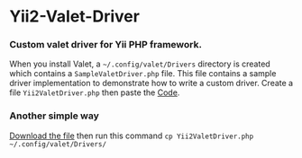 # Yii2-Valet-Driver
### Custom valet driver for Yii PHP framework.

When you install Valet, a ``~/.config/valet/Drivers`` directory is created which contains a ``SampleValetDriver.php`` file. This file contains a sample driver implementation to demonstrate how to write a custom driver. Create a file ``Yii2ValetDriver.php`` then paste the [Code](https://github.com/golam-sorwar/Yii2-Valet-Driver/blob/master/Yii2ValetDriver.php).

### Another simple way 

[Download the file](https://github.com/golam-sorwar/Yii2-Valet-Driver/blob/master/Yii2ValetDriver.php) then run this command ``cp Yii2ValetDriver.php ~/.config/valet/Drivers/``
